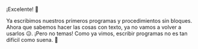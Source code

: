 ¡Excelente! :clap: 

Ya escribimos nuestros primeros programas y procedimientos sin bloques. Ahora que sabemos hacer las cosas con texto, ya no vamos a volver a usarlos :disappointed_relieved:. ¡Pero no temas! Como ya vimos, escribir programas no es tan difícil como suena. :muscle:
